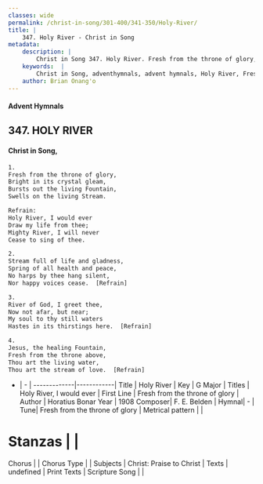 ```yaml
---
classes: wide
permalink: /christ-in-song/301-400/341-350/Holy-River/
title: |
    347. Holy River - Christ in Song
metadata:
    description: |
        Christ in Song 347. Holy River. Fresh from the throne of glory, Bright in its crystal gleam, Bursts out the living Fountain, Swells on the living Stream. 
    keywords:  |
        Christ in Song, adventhymnals, advent hymnals, Holy River, Fresh from the throne of glory. Holy River, I would ever
    author: Brian Onang'o
---
```


#### Advent Hymnals
## 347. HOLY RIVER
####  Christ in Song,

```txt
1.
Fresh from the throne of glory,
Bright in its crystal gleam,
Bursts out the living Fountain,
Swells on the living Stream.

Refrain:
Holy River, I would ever
Draw my life from thee;
Mighty River, I will never
Cease to sing of thee.

2.
Stream full of life and gladness,
Spring of all health and peace,
No harps by thee hang silent,
Nor happy voices cease.  [Refrain]

3.
River of God, I greet thee,
Now not afar, but near;
My soul to thy still waters
Hastes in its thirstings here.  [Refrain]

4.
Jesus, the healing Fountain,
Fresh from the throne above,
Thou art the living water,
Thou art the stream of love.  [Refrain]


```

- |   -  |
-------------|------------|
Title | Holy River |
Key | G Major |
Titles | Holy River, I would ever |
First Line | Fresh from the throne of glory |
Author | Horatius Bonar
Year | 1908
Composer| F. E. Belden |
Hymnal|  - |
Tune| Fresh from the throne of glory |
Metrical pattern | |
# Stanzas |  |
Chorus |  |
Chorus Type |  |
Subjects | Christ: Praise to Christ |
Texts | undefined |
Print Texts | 
Scripture Song |  |
    
